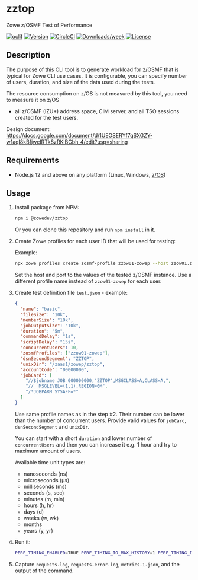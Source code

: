 # zztop

Zowe z/OSMF Test of Performance

[![oclif](https://img.shields.io/badge/cli-oclif-brightgreen.svg)](https://oclif.io)
[![Version](https://img.shields.io/npm/v/@zowedev/zztop.svg)](https://npmjs.org/package/@zowedev/zztop)
[![CircleCI](https://circleci.com/gh/plavjanik/zowe-zosmf-perftest-driver/tree/master.svg?style=shield)](https://circleci.com/gh/plavjanik/zowe-zosmf-perftest-driver/tree/master)
[![Downloads/week](https://img.shields.io/npm/dw/zztop.svg)](https://npmjs.org/package/zztop)
[![License](https://img.shields.io/npm/l/zztop.svg)](https://github.com/plavjanik/zowe-zosmf-perftest-driver/blob/master/package.json)

## Description

The purpose of this CLI tool is to generate workload for z/OSMF that is typical for Zowe CLI use cases.
It is configurable, you can specify number of users, duration, and size of the data used during the tests.

The resource consumption on z/OS is not measured by this tool, you need to measure it on z/OS

- all z/OSMF (IZU\*) address space, CIM server, and all TSO sessions created for the test users.

Design document: <https://docs.google.com/document/d/1UEOSERYf7qSXGZY-w1aqI8kBfjweIRTk8zRKlBGbh_4/edit?usp=sharing>

## Requirements

- Node.js 12 and above on any platform (Linux, Windows, [z/OS](https://docs.zowe.org/stable/user-guide/install-nodejs-zos.html))

## Usage

1. Install package from NPM:

   ```bash
   npm i @zowedev/zztop
   ```

   Or you can clone this repository and run `npm install` in it.

2. Create Zowe profiles for each user ID that will be used for testing:

   Example:

   ```bash
   npx zowe profiles create zosmf-profile zzow01-zowep --host zzow01.zowe.marist.cloud --port 10443 --user userid --pass "passwd" --reject-unauthorized false --overwrite
   ```

   Set the host and port to the values of the tested z/OSMF instance. Use a different profile name instead of `zzow01-zowep` for each user.

3. Create test definition file `test.json` - example:

   ```json
   {
     "name": "basic",
     "fileSize": "10k",
     "memberSize": "10k",
     "jobOutputSize": "10k",
     "duration": "5m",
     "commandDelay": "1s",
     "scriptDelay": "15s",
     "concurrentUsers": 10,
     "zosmfProfiles": ["zzow01-zowep"],
     "dsnSecondSegment": "ZZTOP",
     "unixDir": "/zaas1/zowep/zztop",
     "accountCode": "00000000",
     "jobCard": [
       "//$jobname JOB 000000000,'ZZTOP',MSGCLASS=A,CLASS=A,",
       "//  MSGLEVEL=(1,1),REGION=0M",
       "/*JOBPARM SYSAFF=*"
     ]
   }
   ```

   Use same profile names as in the step #2. Their number can be lower than the number of concurrent users.
   Provide valid values for `jobCard`, `dsnSecondSegment` and `unixDir`.

   You can start with a short `duration` and lower number of `concurrentUsers` and then you can increase it e.g. 1 hour
   and try to maximum amount of users.

   Available time unit types are:

   - nanoseconds (ns)
   - microseconds (μs)
   - milliseconds (ms)
   - seconds (s, sec)
   - minutes (m, min)
   - hours (h, hr)
   - days (d)
   - weeks (w, wk)
   - months
   - years (y, yr)

4. Run it:

   ```bash
   PERF_TIMING_ENABLED=TRUE PERF_TIMING_IO_MAX_HISTORY=1 PERF_TIMING_IO_SAVE_DIR=. npx @zowedev/zztop test.json
   ```

5. Capture `requests.log`, `requests-error.log`, `metrics.1.json`, and the output of the command.

